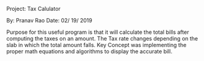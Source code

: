 Project: Tax Calulator

By: Pranav Rao
Date: 02/ 19/ 2019

Purpose for this useful program  is that it will calculate the total bills after computing the taxes on an amount. The Tax rate changes depending on the slab in which the total amount falls. Key Concept was implementing the proper math equations and algorithms to display the accurate bill. 

